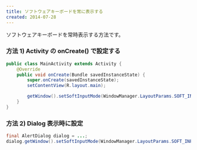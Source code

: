 ```yaml
---
title: ソフトウェアキーボードを常に表示する
created: 2014-07-28
---
```


ソフトウェアキーボードを常時表示する方法です。

### 方法 1) Activity の onCreate() で設定する

~~~ java
public class MainActivity extends Activity {
    @Override
    public void onCreate(Bundle savedInstanceState) {
        super.onCreate(savedInstanceState);
        setContentView(R.layout.main);

        getWindow().setSoftInputMode(WindowManager.LayoutParams.SOFT_INPUT_STATE_ALWAYS_VISIBLE);
    }
}
~~~

### 方法 2) Dialog 表示時に設定

~~~ java
final AlertDialog dialog = ...;
dialog.getWindow().setSoftInputMode(WindowManager.LayoutParams.SOFT_INPUT_STATE_ALWAYS_VISIBLE);
~~~

